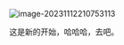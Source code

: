 ![image-20231112210753113](https://cdn.jsdelivr.net/gh/FrostWh/BlogImage/img/image-20231112210753113.png)

这是新的开始，哈哈哈，去吧。
